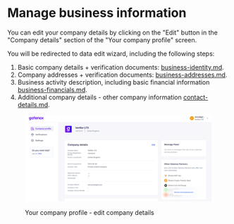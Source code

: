 # Manage business information

You can edit your company details by clicking on the "Edit" button in the "Company details" section of the "Your company profile" screen.

You will be redirected to data edit wizard, including the following steps:

1. Basic company details + verification documents: [business-identity.md](business-identity.md "mention").
2. Company addresses + verification documents: [business-addresses.md](business-addresses.md "mention").
3. Business activity description, including basic financial information [business-financials.md](business-financials.md "mention").
4. Additional company details - other company information [contact-details.md](contact-details.md "mention").

<figure><img src="../../../.gitbook/assets/edit_details.png" alt="Your company profile - edit company details"><figcaption><p>Your company profile - edit company details</p></figcaption></figure>
